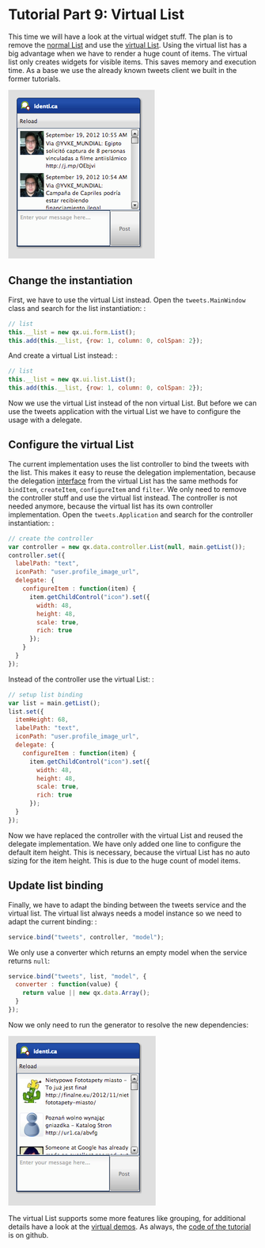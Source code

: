 Tutorial Part 9: Virtual List
===============================

This time we will have a look at the virtual widget stuff. The plan is to remove the [normal List](../../apps/apiviewer/#qx.ui.form.List) and use the [virtual List](../../apps/apiviewer/#qx.ui.list.List). Using the virtual list has a big advantage when we have to render a huge count of items. The virtual list only creates widgets for visible items. This saves memory and execution time. As a base we use the already known tweets client we built in the former tutorials.

![image](step42.png)

Change the instantiation
------------------------

First, we have to use the virtual List instead. Open the `tweets.MainWindow` class and search for the list instantiation: :

```javascript
// list
this.__list = new qx.ui.form.List();
this.add(this.__list, {row: 1, column: 0, colSpan: 2});
```

And create a virtual List instead: :

```javascript
// list
this.__list = new qx.ui.list.List();
this.add(this.__list, {row: 1, column: 0, colSpan: 2});
```

Now we use the virtual List instead of the non virtual List. But before we can use the tweets application with the virtual List we have to configure the usage with a delegate.

Configure the virtual List
--------------------------

The current implementation uses the list controller to bind the tweets with the list. This makes it easy to reuse the delegation implementation, because the delegation [interface](../../apps/apiviewer/#qx.ui.list.core.IListDelegate) from the virtual List has the same methods for `bindItem`, `createItem`, `configureItem` and `filter`. We only need to remove the controller stuff and use the virtual list instead. The controller is not needed anymore, because the virtual list has its own controller implementation. Open the `tweets.Application` and search for the controller instantiation: :

```javascript
// create the controller
var controller = new qx.data.controller.List(null, main.getList());
controller.set({
  labelPath: "text",
  iconPath: "user.profile_image_url",
  delegate: {
    configureItem : function(item) {
      item.getChildControl("icon").set({
        width: 48,
        height: 48,
        scale: true,
        rich: true
      });
    }
  }
});
```

Instead of the controller use the virtual List: :

```javascript
// setup list binding
var list = main.getList();
list.set({
  itemHeight: 68,
  labelPath: "text",
  iconPath: "user.profile_image_url",
  delegate: {
    configureItem : function(item) {
      item.getChildControl("icon").set({
        width: 48,
        height: 48,
        scale: true,
        rich: true
      });
  }
});
```

Now we have replaced the controller with the virtual List and reused the delegate implementation. We have only added one line to configure the default item height. This is necessary, because the virtual List has no auto sizing for the item height. This is due to the huge count of model items.

Update list binding
-------------------

Finally, we have to adapt the binding between the tweets service and the virtual list. The virtual list always needs a model instance so we need to adapt the current binding: :

```javascript
service.bind("tweets", controller, "model");
```

We only use a converter which returns an empty model when the service returns `null`:

```javascript
service.bind("tweets", list, "model", {
  converter : function(value) {
    return value || new qx.data.Array();
  }
});
```

Now we only need to run the generator to resolve the new dependencies:

![image](tutorial_4_5-2.png)

The virtual List supports some more features like grouping, for additional details have a look at the [virtual demos](../../apps/demobrowser/#virtual~List.html). As always, the [code of the tutorial](https://github.com/qooxdoo/qooxdoo/tree/%{release_tag}/component/tutorials/tweets/step4.5/) is on github.
